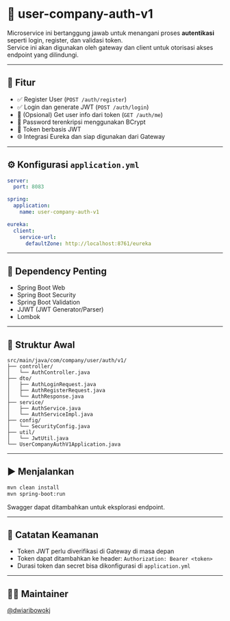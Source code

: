 # 🔐 user-company-auth-v1

Microservice ini bertanggung jawab untuk menangani proses **autentikasi** seperti login, register, dan validasi token.  
Service ini akan digunakan oleh gateway dan client untuk otorisasi akses endpoint yang dilindungi.

---

## 🚀 Fitur

- ✅ Register User (`POST /auth/register`)
- ✅ Login dan generate JWT (`POST /auth/login`)
- 🧠 (Opsional) Get user info dari token (`GET /auth/me`)
- 🔐 Password terenkripsi menggunakan BCrypt
- 🪪 Token berbasis JWT
- 🌐 Integrasi Eureka dan siap digunakan dari Gateway

---

## ⚙️ Konfigurasi `application.yml`

```yaml
server:
  port: 8083

spring:
  application:
    name: user-company-auth-v1

eureka:
  client:
    service-url:
      defaultZone: http://localhost:8761/eureka
```

---

## 🧩 Dependency Penting

- Spring Boot Web
- Spring Boot Security
- Spring Boot Validation
- JJWT (JWT Generator/Parser)
- Lombok

---

## 📂 Struktur Awal

```
src/main/java/com/company/user/auth/v1/
├── controller/
│   └── AuthController.java
├── dto/
│   ├── AuthLoginRequest.java
│   ├── AuthRegisterRequest.java
│   └── AuthResponse.java
├── service/
│   ├── AuthService.java
│   └── AuthServiceImpl.java
├── config/
│   └── SecurityConfig.java
├── util/
│   └── JwtUtil.java
└── UserCompanyAuthV1Application.java
```

---

## ▶️ Menjalankan

```bash
mvn clean install
mvn spring-boot:run
```

Swagger dapat ditambahkan untuk eksplorasi endpoint.

---

## 🔐 Catatan Keamanan

- Token JWT perlu diverifikasi di Gateway di masa depan
- Token dapat ditambahkan ke header: `Authorization: Bearer <token>`
- Durasi token dan secret bisa dikonfigurasi di `application.yml`

---

## 👨‍💻 Maintainer

[@dwiaribowokj](https://github.com/dwiaribowokj)
